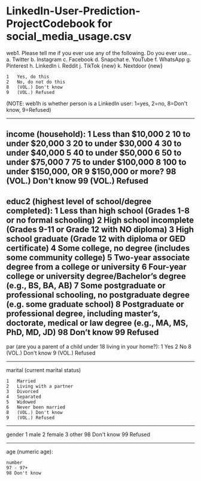# LinkedIn-User-Prediction-ProjectCodebook for social_media_usage.csv

web1.	Please tell me if you ever use any of the following. Do you ever use...
	a.	Twitter
	b.	Instagram
	c.	Facebook 
	d.	Snapchat
	e.	YouTube
	f.	WhatsApp
	g.	Pinterest
	h.	LinkedIn
	i.	Reddit
	j.	TikTok {new}
	k.	Nextdoor {new}
	
	1	Yes, do this
	2	No, do not do this
	8	(VOL.) Don't know
	9	(VOL.) Refused

(NOTE: web1h is whether person is a LinkedIn user: 1=yes, 2=no, 8=Don't know, 9=Refused)

------

income (household): 
	1	Less than $10,000
	2	10 to under $20,000
	3	20 to under $30,000
	4	30 to under $40,000
	5	40 to under $50,000
	6	50 to under $75,000
	7	75 to under $100,000
	8	100 to under $150,000, OR
	9	$150,000 or more?
	98	(VOL.) Don't know
	99	(VOL.) Refused
------

educ2 (highest level of school/degree completed):
	1	Less than high school (Grades 1-8 or no formal schooling)
	2	High school incomplete (Grades 9-11 or Grade 12 with NO diploma)
	3	High school graduate (Grade 12 with diploma or GED certificate)
	4	Some college, no degree (includes some community college)
	5	Two-year associate degree from a college or university
	6	Four-year college or university degree/Bachelor’s degree (e.g., BS, BA, AB)
	7	Some postgraduate or professional schooling, no postgraduate degree (e.g. some graduate school)
	8	Postgraduate or professional degree, including master’s, doctorate, medical or law degree (e.g., MA, MS, PhD, MD, JD)
	98	Don’t know
	99	Refused
-------

par (are you a parent of a child under 18 living in your home?):
	1	Yes
	2	No
	8	(VOL.) Don't know
	9	(VOL.) Refused

------

marital (current marital status)

	1	Married
	2	Living with a partner
	3	Divorced
	4	Separated
	5	Widowed
	6	Never been married
	8	(VOL.) Don't know
	9	(VOL.) Refused
-----

gender
	1 male
	2 female
	3 other
	98 Don't know
	99 Refused

-----

age (numeric age):

	number
	97 - 97+
	98 Don't know
